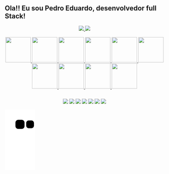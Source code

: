 ## Ola!! Eu sou Pedro Eduardo, desenvolvedor full Stack!
<div align="center">
  <a href="https://github.com/Pedro-Eduardo">
  <img height="180em" src="https://github-readme-stats.vercel.app/api?username=Pedro-Eduardo&show_icons=true&theme=dracula&include_all_commits=true&count_private=true"/>
  <img height="180em" src="https://github-readme-stats.vercel.app/api/top-langs/?username=Pedro-Eduardo&layout=compact&langs_count=7&theme=dracula"/>
</div>
<div style="display: inline_block" align="center"><br>
  <img height="80" width="80" src="https://cdn.jsdelivr.net/gh/devicons/devicon/icons/java/java-original-wordmark.svg" />
  <img height="80" width="80" src="https://cdn.jsdelivr.net/gh/devicons/devicon/icons/spring/spring-original-wordmark.svg" />
  <img height="80" width="80" src="https://cdn.jsdelivr.net/gh/devicons/devicon/icons/angularjs/angularjs-original.svg" />
  <img height="80" width="80" src="https://cdn.jsdelivr.net/gh/devicons/devicon/icons/javascript/javascript-original.svg" />
  <img height="80" width="80" src="https://cdn.jsdelivr.net/gh/devicons/devicon/icons/mysql/mysql-original-wordmark.svg" />
  <img height="80" width="80" src="https://cdn.jsdelivr.net/gh/devicons/devicon/icons/html5/html5-original-wordmark.svg" />
  <img height="80" width="80" src="https://cdn.jsdelivr.net/gh/devicons/devicon/icons/css3/css3-original-wordmark.svg" />
  <img height="80" width="80" src="https://cdn.jsdelivr.net/gh/devicons/devicon/icons/python/python-original-wordmark.svg" />
  <img height="80" width="80" src="https://cdn.jsdelivr.net/gh/devicons/devicon/icons/c/c-original.svg" />
  <img height="80" width="80" src="https://cdn.jsdelivr.net/gh/devicons/devicon/icons/ruby/ruby-plain-wordmark.svg" />
 
</div>
 
 ##
 
<div align="center">
    <a href="" target="_blank"><img src="https://img.shields.io/badge/WhatsApp-25D366?style=for-the-badge&logo=whatsapp&logoColor=white" target="_blank"></a>
    <a href="" target="_blank"><img src="https://img.shields.io/badge/Telegram-2CA5E0?style=for-the-badge&logo=telegram&logoColor=white" target="_blank"></a>
    <a href="" target="_blank"><img src="https://img.shields.io/badge/Gmail-D14836?style=for-the-badge&logo=gmail&logoColor=white" target="_blank"></a>
    <a href="" target="_blank"><img src="https://img.shields.io/badge/LinkedIn-0077B5?style=for-the-badge&logo=linkedin&logoColor=white" target="_blank"></a>
    <a href="" target="_blank"><img src="https://img.shields.io/badge/YouTube-FF0000?style=for-the-badge&logo=youtube&logoColor=white" target="_blank"></a>
    <a href="" target="_blank"><img src="https://img.shields.io/badge/Instagram-E4405F?style=for-the-badge&logo=instagram&logoColor=white" target="_blank"></a>
    <a href="" target="_blank"><img src="https://img.shields.io/badge/Blogger-FF5722?style=for-the-badge&logo=blogger&logoColor=white"></a>
</div>

![Snake animation](https://github.com/pedro-eduardo/pedro-eduardo/blob/output/github-contribution-grid-snake.svg)

